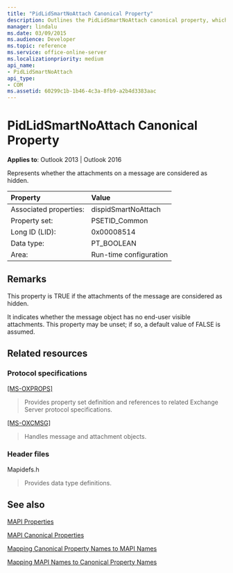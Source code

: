 ```yaml
---
title: "PidLidSmartNoAttach Canonical Property"
description: Outlines the PidLidSmartNoAttach canonical property, which represents whether the attachments on a message are considered as hidden.
manager: lindalu
ms.date: 03/09/2015
ms.audience: Developer
ms.topic: reference
ms.service: office-online-server
ms.localizationpriority: medium
api_name:
- PidLidSmartNoAttach
api_type:
- COM
ms.assetid: 60299c1b-1b46-4c3a-8fb9-a2b4d3383aac
---
```


# PidLidSmartNoAttach Canonical Property

  
  
**Applies to**: Outlook 2013 | Outlook 2016 
  
Represents whether the attachments on a message are considered as hidden.
  
|Property |Value |
|:-----|:-----|
|Associated properties:  <br/> |dispidSmartNoAttach  <br/> |
|Property set:  <br/> |PSETID_Common  <br/> |
|Long ID (LID):  <br/> |0x00008514  <br/> |
|Data type:  <br/> |PT_BOOLEAN  <br/> |
|Area:  <br/> |Run-time configuration  <br/> |
   
## Remarks

This property is TRUE if the attachments of the message are considered as hidden.
  
It indicates whether the message object has no end-user visible attachments. This property may be unset; if so, a default value of FALSE is assumed.
  
## Related resources

### Protocol specifications

[[MS-OXPROPS]](https://msdn.microsoft.com/library/f6ab1613-aefe-447d-a49c-18217230b148%28Office.15%29.aspx)
  
> Provides property set definition and references to related Exchange Server protocol specifications.
    
[[MS-OXCMSG]](https://msdn.microsoft.com/library/7fd7ec40-deec-4c06-9493-1bc06b349682%28Office.15%29.aspx)
  
> Handles message and attachment objects.
    
### Header files

Mapidefs.h
  
> Provides data type definitions.
    
## See also



[MAPI Properties](mapi-properties.md)
  
[MAPI Canonical Properties](mapi-canonical-properties.md)
  
[Mapping Canonical Property Names to MAPI Names](mapping-canonical-property-names-to-mapi-names.md)
  
[Mapping MAPI Names to Canonical Property Names](mapping-mapi-names-to-canonical-property-names.md)

